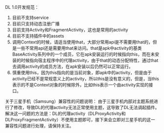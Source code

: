 DL 1.0开发规范：

1. 目前不支持service
2. 目前只支持动态注册广播
3. 目前支持Activity和FragmentActivity，这也是常用的activity
4. 目前不支持插件中的assets
5. 调用Context的时候，请适当使用that，大部分常用api是不需要用that的，但是一些不常用api还是需要用that来访问。that是apk中activity的基类BaseActivity系列中的一个成员，它在apk安装运行的时候指向this，而在未安装的时候指向宿主程序中的代理activity，由于that的动态分配特性，通过that去调用activity的成员方法，在apk安装以后仍然可以正常运行。
6. 慎重使用this，因为this指向的是当前对象，即apk中的activity，但是由于activity已经不是常规意义上的activity，所以this是没有意义的，但是，当this表示的不是Context对象的时候除外，比如this表示一个由activity实现的接口。

关于三星手机（Samsung）兼容性的问题说明：
由于三星手机内部对主题系统进行了修改，导致DL的代理activity无法正常使用主题，这导致了DL无法调起插件。
解决这一问题的方法是：DL的代理activity（DLProxyActivity和DLProxyFragmentActivity）不使用主题即可，接下来会立即对三星手机的这一兼容性问题进行处理，请保持关注。
